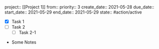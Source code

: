 project:: [[Project 1]]
from:: 
priority:: 3
create_date:: 2021-05-28
due_date:: 
start_date:: 2021-05-29
end_date:: 2021-05-29
state:: #action/active

- [x] Task 1
- [ ] Task 2
	- [ ] Task 2-1
- Some Notes

